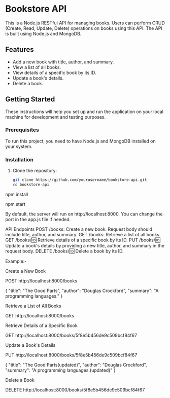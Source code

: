# Bookstore API

This is a Node.js RESTful API for managing books. Users can perform CRUD (Create, Read, Update, Delete) operations on books using this API. The API is built using Node.js and MongoDB.

## Features

- Add a new book with title, author, and summary.
- View a list of all books.
- View details of a specific book by its ID.
- Update a book's details.
- Delete a book.

## Getting Started

These instructions will help you set up and run the application on your local machine for development and testing purposes.

### Prerequisites

To run this project, you need to have Node.js and MongoDB installed on your system.

### Installation

1. Clone the repository:

   ```bash
   git clone https://github.com/yourusername/bookstore-api.git
   cd bookstore-api


npm install

npm start


By default, the server will run on http://localhost:8000. You can change the port in the app.js file if needed.

API Endpoints
POST /books: Create a new book.
Request body should include title, author, and summary.
GET /books: Retrieve a list of all books.
GET /books/:id: Retrieve details of a specific book by its ID.
PUT /books/:id: Update a book's details by providing a new title, author, and summary in the request body.
DELETE /books/:id: Delete a book by its ID.


Example:-

Create a New Book

POST http://localhost:8000/books

{
  "title": "The Good Parts",
  "author": "Douglas Crockford",
  "summary": "A programming languages."
}

Retrieve a List of All Books

GET http://localhost:8000/books


Retrieve Details of a Specific Book

GET http://localhost:8000/books/5f8e5b456de9c509bcf84f67


Update a Book's Details

PUT http://localhost:8000/books/5f8e5b456de9c509bcf84f67

{
  "title": "The Good Parts(updated)",
  "author": "Douglas Crockford",
  "summary": "A programming languages.(updated)"
}


Delete a Book

DELETE http://localhost:8000/books/5f8e5b456de9c509bcf84f67